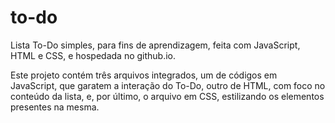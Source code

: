 # to-do

Lista To-Do simples, para fins de aprendizagem, feita com JavaScript, HTML e CSS, e hospedada no github.io.

Este projeto contém três arquivos integrados, um de códigos em JavaScript, que garatem a interação do To-Do, outro de HTML, com foco no conteúdo da lista, e, por último, o arquivo em CSS, estilizando os elementos presentes na mesma.
